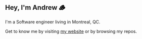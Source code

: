<h2>Hey, I'm Andrew 🪵</h2>

<p>
I'm a Software engineer living in Montreal, QC.

Get to know me by visiting <a href="https://www.andrewwood.ca">my website</a> or by browsing my repos.
</p>
